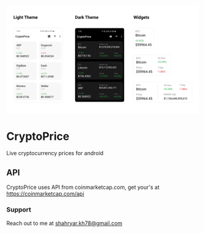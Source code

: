 ![alt text](https://github.com/5hahryar/CryptoPrice/blob/master/CryptoPrice.png?raw=true)

# CryptoPrice
Live cryptocurrency prices for android

## API
CryptoPrice uses API from coinmarketcap.com, get your's at https://coinmarketcap.com/api

### Support
Reach out to me at shahryar.kh78@gmail.com

